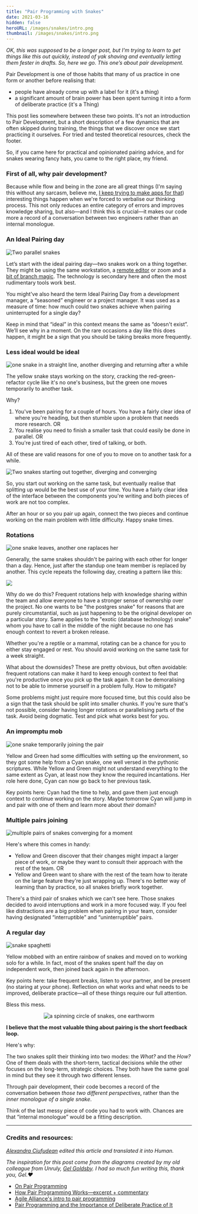 ```yaml
---
title: "Pair Programming with Snakes"
date: 2021-03-16
hidden: false
heroURL: /images/snakes/intro.png
thumbnail: /images/snakes/intro.png
---
```


*OK, this was supposed to be a longer post, but I'm trying to learn to get things like this out quickly, instead of yak shaving and eventually letting them fester in drafts. So, here we go. This one’s about pair development.*

Pair Development is one of those habits that many of us practice in one form or another before realising that:

- people have already come up with a label for it (it's a thing)
- a significant amount of brain power has been spent turning it into a form of deliberate practice (it's a Thing)

This post lies somewhere between these two points. It's not an introduction to Pair Development, but a short description of a few dynamics that are often skipped during training, the things that we discover once we start practicing it ourselves. For tried and tested theoretical resources, check the footer.

So, if you came here for practical and opinionated pairing advice, and for snakes wearing fancy hats, you came to the right place, my friend.


### First of all, why pair development? 

Because while flow and being in the zone are all great things (I'm saying this without any sarcasm, believe me, [I keep trying to make apps for that](https://enso.sonnet.io)) interesting things happen when we're forced to verbalise our thinking process. This not only reduces an entire category of errors and improves knowledge sharing, but also—and I think this is crucial—it makes our code more a record of a conversation between two engineers rather than an internal monologue.

### An Ideal Pairing day

![Two parallel snakes](/images/snakes/01.png)

Let’s start with the ideal pairing day—two snakes work on a thing together. They might be using the same workstation, a [remote editor](https://code.visualstudio.com/learn/collaboration/live-share) or zoom and a [bit of branch magic](https://github.com/findmypast-oss/git-mob). The technology is secondary here and often the most rudimentary tools work best. 

You might've also heard the term Ideal Pairing Day from a development manager, a “seasoned” engineer or a project manager. It was used as a measure of time: how much could two snakes achieve when pairing uninterrupted for a single day?

Keep in mind that “ideal” in this context means  the same as “doesn't exist”. We’ll see why in a moment. On the rare occasions a day like this does happen, it might be a sign that you should be taking breaks more frequently.

### Less ideal would be ideal

![one snake in a straight line, another diverging and returning after a while](/images/snakes/02.png)

The yellow snake stays working on the story, cracking the red-green-refactor cycle like it's no one's business, but the green one moves temporarily to another task.

Why?

1. You've been pairing for a couple of hours. You have a fairly clear idea of where you're heading, but then stumble upon a problem that needs more research. OR
2. You realise you need to finish a smaller task that could easily be done in parallel. OR
3. You're just tired of each other, tired of talking, or both. 

All of these are valid reasons for one of you to move on to another task for a while.


![Two snakes starting out together, diverging and converging](/images/snakes/03.png)

So,  you start out working on the same task, but eventually realise that splitting up would be the best use of your time. You have a fairly clear idea of the interface between the components you're writing and both pieces of work are not too complex.

After an hour or so you pair up again, connect the two pieces and continue working on the main problem with little difficulty. Happy snake times.

### Rotations

![one snake leaves, another one raplaces her](/images/snakes/04.png)

Generally, the same snakes shouldn't be pairing with each other for longer than a day. Hence, just after the standup one team member is replaced by another. This cycle repeats the following day, creating a pattern like this:

![](/images/snakes/rotations.png)

Why do we do this? Frequent rotations help with knowledge sharing within the team and allow everyone to have a stronger sense of ownership over the project. No one wants to be "the postgres snake" for reasons that are purely circumstantial, such as just happening to be the original developer on a particular story. Same applies to the "exotic (database technology) snake" whom you have to call in the middle of the night because no one has enough context to revert a broken release.

Whether you're a reptile or a mammal, rotating can be a chance for you to either stay engaged or rest. You should avoid working on the same task for a week straight.

What about the downsides? These are pretty obvious, but often avoidable: frequent rotations can make it hard to keep enough context to feel that you're productive once you pick up the task again. It can be demoralising not to be able to immerse yourself in a problem fully.
How to mitigate?

Some problems might just require more focused time, but this could also be a sign that the task should be split into smaller chunks. If you're sure that's not possible, consider having longer rotations or parallelising parts of the task. Avoid being dogmatic. Test and pick what works best for you.


### An impromptu mob

![one snake temporarily joining the pair](/images/snakes/05.png)

Yellow and Green had some difficulties with setting up the environment, so they got some help from a Cyan snake, one well versed in the pythonic scriptures. While Yellow and Green might not understand everything to the same extent as Cyan, at least now they know the required incantations. Her role here done, Cyan can now  go back to her previous task.

Key points here: Cyan had the time to help, and  gave them just enough context to continue working on the story. Maybe tomorrow Cyan will jump in and pair with one of them and learn more about *their* domain?


### Multiple pairs joining

![multiple pairs of snakes converging for a moment](/images/snakes/06.png)

Here's where this comes in handy:

- Yellow and Green discover that their changes might impact a larger piece of work, or maybe they want to consult their approach with the rest of the team. OR
- Yellow and Green want to share with the rest of the team how to iterate on the large feature they're just wrapping up. There's no better way of learning than by practice, so all snakes briefly work together. 

There's a third pair of snakes which we can't see here. Those snakes decided to avoid interruptions and work in a more focused way. If you feel like distractions are a big problem when pairing in your team, consider having designated “interruptible” and “uninterruptible” pairs.


### A regular day
![snake spaghetti](/images/snakes/07.png)


Yellow mobbed with an entire rainbow of snakes and moved on to working solo for a while. In fact, most of the snakes spent  half  the day on independent work, then joined back again in the afternoon.

Key points here: take  frequent breaks, listen to your partner, and be present (no staring at your phone). Reflection on what works and what needs to be improved, deliberate practice—all of these things require our full attention.

Bless this mess.


<style>
.rotate {
    text-align: center;
    padding: 0 1rem;
}
.rotate img {
    max-width: 40rem;
    animation: spin-those-snakes 6s 1s linear infinite both;
}
@keyframes spin-those-snakes {
    from{ transform: rotate(0); }
    to { transform: rotate(-360deg); }
}
</style>
<div class='rotate'>
    <img src='/images/snakes/circle.png' alt='a spinning circle of snakes, one earthworm' class='rotate'/>
</div>

**I believe that the most valuable thing about pairing is the short feedback loop.**

Here's why:

The two snakes split their thinking into two modes: the *What?* and the *How?* One of them deals with the short-term, tactical decisions while the other focuses on the long-term, strategic choices. They both have the same goal in mind but they see it through two different lenses.

Through pair development, their code becomes a record of the conversation between *those two different perspectives*, rather than the *inner monologue of a single snake*.

Think of the last messy piece of code you had to work with. Chances are that “internal monologue” would be a fitting description.

---

### Credits and resources:

*[Alexandra Ciufudean](https://uk.linkedin.com/in/alexandra-ciufudean-36b65514a) edited this article and translated it into Human.*

*The inspiration for this post come from the diagrams created by my old colleague from Unruly, [Gel Goldsby](https://twitter.com/UnrulyGel). I had so much fun writing this, thank you, Gel.❤️*

- [On Pair Programming](https://martinfowler.com/articles/on-pair-programming.html)
- [How Pair Programming Works—excerpt + commentary](https://www.infoq.com/news/2010/01/how-pair-programming-works/)
- [Agile Alliance's intro to pair programming](https://www.agilealliance.org/glossary/pairing)
- [Pair Programming and the Importance of Deliberate Practice of It](https://medium.com/unruly-engineering/the-many-sides-of-pair-programming-and-the-importance-of-deliberate-practice-of-it-78ffd26293bb)
